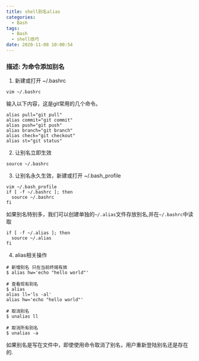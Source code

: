 ```yaml
---
title: shell别名alias
categories:
  - Bash
tags:
  - Bash
  - shell技巧 
date: 2020-11-08 10:00:54
---
```


### 描述: 为命令添加别名
<!--more-->
1. 新建或打开 ~/.bashrc
```shell
vim ~/.bashrc
```

  输入以下内容，这是git常用的几个命令。
```shell
alias pull="git pull"
alias commit="git commit"
alias push="git push"
alias branch="git branch"
alias check="git checkout"
alias st="git status"
```

2. 让别名立即生效
```shell
source ~/.bashrc
```

3. 让别名永久生效，新建或打开 ~/.bash_profile
```shell
vim ~/.bash_profile
if [ -f ~/.bashrc ]; then
  source ~/.bashrc
fi
```

  如果别名特别多，我们可以创建单独的`~/.alias`文件存放别名,并在`~/.bashrc`中读取
```
if [ -f ~/.alias ]; then
  source ~/.alias
fi
```

4. alias相关操作
```
# 新增别名 只在当前终端有效
$ alias hw='echo "hello world"'

# 查看现有别名
$ alias
alias ll='ls -al'
alias hw='echo "hello world"'

# 取消别名
$ unalias ll

# 取消所有别名
$ unalias -a
```
如果别名是写在文件中，即使使用命令取消了别名，用户重新登陆别名还是存在的.




